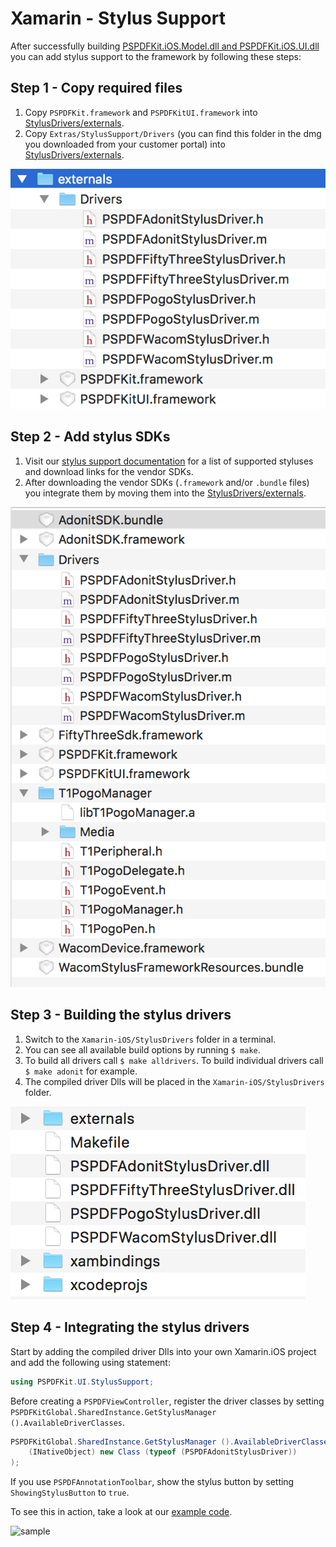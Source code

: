 Xamarin - Stylus Support
========================

After successfully building [PSPDFKit.iOS.Model.dll and PSPDFKit.iOS.UI.dll](https://github.com/PSPDFKit/Xamarin-iOS/blob/master/README.md) you can add stylus support to the framework by following these steps:

## Step 1 - Copy required files

1. Copy `PSPDFKit.framework` and `PSPDFKitUI.framework` into [StylusDrivers/externals](externals/).
2. Copy `Extras/StylusSupport/Drivers` (you can find this folder in the dmg you downloaded from your customer portal) into [StylusDrivers/externals](externals/).

![step1](img/step1.png)

## Step 2 - Add stylus SDKs

1. Visit our [stylus support documentation](https://pspdfkit.com/guides/ios/current/features/stylus-support/) for a list of supported styluses and download links for the vendor SDKs.
2. After downloading the vendor SDKs (`.framework` and/or `.bundle` files) you integrate them by moving them into the [StylusDrivers/externals](externals/).

![step1](img/step2.png)

## Step 3 - Building the stylus drivers

1. Switch to the `Xamarin-iOS/StylusDrivers` folder in a terminal.
2. You can see all available build options by running `$ make`.
3. To build all drivers call `$ make alldrivers`. To build individual drivers call `$ make adonit` for example.
4. The compiled driver Dlls will be placed in the `Xamarin-iOS/StylusDrivers` folder.

![step1](img/step3.png)

## Step 4 - Integrating the stylus drivers

Start by adding the compiled driver Dlls into your own Xamarin.iOS project and add the following using statement:

```csharp
using PSPDFKit.UI.StylusSupport;
```

Before creating a `PSPDFViewController`, register the driver classes by setting `PSPDFKitGlobal.SharedInstance.GetStylusManager ().AvailableDriverClasses`.

```csharp
PSPDFKitGlobal.SharedInstance.GetStylusManager ().AvailableDriverClasses = new NSOrderedSet (
	(INativeObject) new Class (typeof (PSPDFAdonitStylusDriver))
);
```
If you use `PSPDFAnnotationToolbar`, show the stylus button by setting `ShowingStylusButton` to `true`.

To see this in action, take a look at our [example code](https://github.com/PSPDFKit/Xamarin-iOS/blob/4172fc4e64eba192249db521830aa761eb4e41b1/Examples/PSPDFCatalog/PSPDFCatalog/DVCMenu.cs#L132-L153).

![sample](https://pspdfkit.com/guides/ios/current/images/articles/ios/features/stylus-support/menu-cf51142f.png)